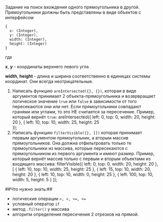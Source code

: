 Задание на поиск вхождения одного прямоугольника в другой.
Прямоугольники должны быть представлены в виде объектов с интерфейсом

    {
      x: (Integer),
      y: (Integer),
      width: (Integer),
      height: (Integer)
    }
где

**x**, **y** - координаты верхнего левого угла

**width**, **height** - длина и ширина соответственно в единицах системы координат. Они всегда неотрицательные.

1. Написать функцию `areInterseсted({}, {})`, которая в виде аргументов принимает 2 объекта-прямоугольника и возврвращает логическое значение `true` или `false` в зависимости от того пересекаются они или нет. Если прямоугольники совпадают гранями или углами, то это НЕ считается за пересечение. Пример, который вернёт `true`:
        areInterseсted({
          left: 0,
          top: 0,
          width: 20,
          height: 20
        }, {
          left: 10,
          top: 10,
          width: 25,
          height: 25        
        });
2. Написать функцию `filterVisible({}, [])` которая принимает первым аргументом прямоугольник, а вторым массив прямоугольников. Она должна отфильтровать только те прямоугольники из массива, которые пересекаются с прямоугольником из первого аргумента и имеют размер. Пример, который вернёт массив только с первым и вторым объектами из входящего массива:
        filterVisible({
          left: 0, top: 0,
          width: 20, height: 20
        }, [
          {
            left: 10, top: 10,
            width: 25,  height: 25
          }, 
          {
            left: 15, top: 10,
            width: 20,  height: 20
          }, 
          {
            left: 10, top: 10,
            width: 0,  height: 25
          }, 
          {
            left: 100, top: 10,
            width: 5,  height: 5
          }
        ]);

##Что нужно знать:##

- логические операции ``>, <, >=, <=``
- условный оператор ``if``
- метод ``.filter()`` у массива
- алгоритм определения пересечения 2 отрезков на прямой.